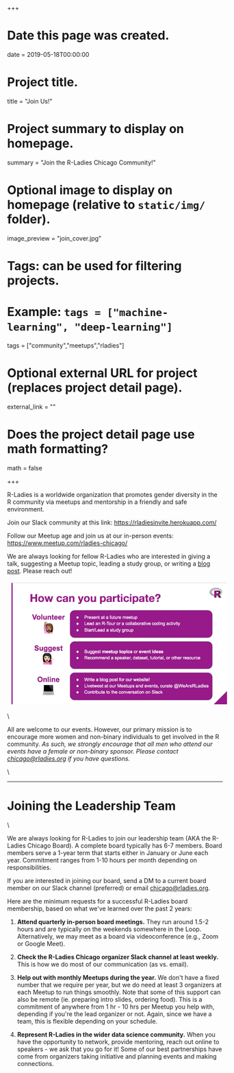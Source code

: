 +++
# Date this page was created.
date = 2019-05-18T00:00:00

# Project title.
title = "Join Us!"

# Project summary to display on homepage.
summary = "Join the R-Ladies Chicago Community!"

# Optional image to display on homepage (relative to `static/img/` folder).
image_preview = "join_cover.jpg"

# Tags: can be used for filtering projects.
# Example: `tags = ["machine-learning", "deep-learning"]`
tags = ["community","meetups","rladies"]

# Optional external URL for project (replaces project detail page).
external_link = ""

# Does the project detail page use math formatting?
math = false


+++
  
R-Ladies is a worldwide organization that  promotes gender diversity in the R community via meetups and mentorship in a friendly and safe environment.    
  
Join our Slack community at this link: https://rladiesinvite.herokuapp.com/  
  
Follow our Meetup age and join us at our in-person events: https://www.meetup.com/rladies-chicago/  
   
   
We are always looking for fellow R-Ladies who are interested in giving a talk, suggesting a Meetup topic, leading a study group, or writing a [blog post](https://github.com/rladies-chicago/blog). Please reach out!  
  
  
  
  
  
<img src="/img/join_us.png" align="center" style="margin: 5px 10px" alt=""> 
  
  
  
  
  \  
    
    
    
    
All are welcome to our events. However, our primary mission is to encourage more women and non-binary individuals to get involved in the R community.  *As such, we strongly encourage that all men who attend our events have a female or non-binary sponsor. Please contact chicago@rladies.org if you have questions.*  
   
 
  
  
  
  \  
    
    
    
    
---
    
# Joining the Leadership Team   
    
\  
   
We are always looking for R-Ladies to join our leadership team (AKA the R-Ladies Chicago Board). A complete board typically has 6-7 members. Board members serve a 1-year term that starts either in January or June each year. Commitment ranges from 1-10 hours per month depending on responsibilities.   
  
If you are interested in joining our board, send a DM to a current board member on our Slack channel (preferred) or email chicago@rladies.org.  
  
Here are the minimum requests for a successful R-Ladies board membership, based on what we've learned over the past 2 years:  
  
1. **Attend quarterly in-person board meetings.** They run around 1.5-2 hours and are typically on the weekends somewhere in the Loop. Alternatively, we may meet as a board via videoconference (e.g., Zoom or Google Meet).  
  
2. **Check the R-Ladies Chicago organizer Slack channel at least weekly.** This is how we do most of our communication (as vs. email).  
  
3. **Help out with monthly Meetups during the year.** We don't have a fixed number that we require per year, but we do need at least 3 organizers at each Meetup to run things smoothly. Note that some of this support can also be remote (ie. preparing intro slides, ordering food). This is a commitment of anywhere from 1 hr - 10 hrs per Meetup you help with, depending if you're the lead organizer or not. Again, since we have a team, this is flexible depending on your schedule.  
  
4. **Represent R-Ladies in the wider data science community.** When you have the opportunity to network, provide mentoring, reach out online to speakers - we ask that you go for it! Some of our best partnerships have come from organizers taking initiative and planning events and making connections.  
   
